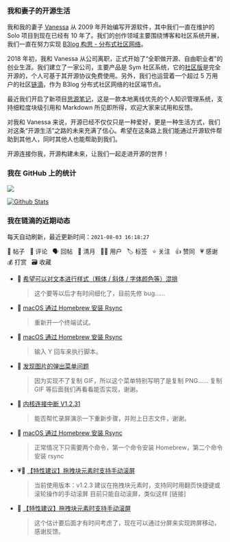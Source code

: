 ### 我和妻子的开源生活

我和我的妻子 [Vanessa](https://github.com/Vanessa219) 从 2009 年开始编写开源软件，其中我们一直在维护的 Solo 项目到现在已经有 10 年了。我们的创作领域主要围绕博客和社区系统开展，我们一直在努力实现 [B3log 构思 - 分布式社区网络](https://ld246.com/article/1546941897596)。

2018 年初，我和 Vanessa 从公司离职，正式开始了“全职做开源、自由职业者”的创业生涯。我们建立了一家公司，主要产品是 Sym 社区系统，它的[社区版](https://github.com/88250/symphony)是完全开源的，个人可基于其开源协议免费使用。另外，我们也运营着一个超过 5 万用户的社区[链滴](https://ld246.com)，作为 B3log 分布式社区网络的社区端节点。

最近我们开启了新项目[思源笔记](https://github.com/siyuan-note/siyuan)，这是一款本地离线优先的个人知识管理系统，支持细粒度块级引用和 Markdown 所见即所得，欢迎大家来试用和反馈。

对我和 Vanessa 来说，开源已经不仅仅只是一种爱好，更是一种生活方式，我们对这条“开源生活”之路的未来充满了信心。希望在这条路上我们能通过开源软件帮助到其他人，同时其他人也能帮助到我们。

开源连接你我，开源构建未来，让我们一起走进开源的世界！

### 我在 GitHub 上的统计

<a title="Hits" target="_blank" href="https://github.com/88250/88250"><img src="https://hits.b3log.org/88250/88250.svg"></a>

[![Github Stats](https://github-readme-stats.vercel.app/api?username=88250&theme=tokyonight&show_icons=true)](https://github.com/88250)

<!--events start -->

### 我在链滴的近期动态

每天自动刷新，最近更新时间：`2021-08-03 16:18:27`

📝 帖子 &nbsp; 💬 评论 &nbsp; 🗣 回帖 &nbsp; 🌙 清月 &nbsp; 👨‍💻 用户 &nbsp; 🏷️ 标签 &nbsp; ⭐️ 关注 &nbsp; 👍 赞同 &nbsp; 💗 感谢 &nbsp; 💰 打赏 &nbsp; 🗃 收藏

* 💬 [希望可以对文本进行样式（粗体 / 斜体 / 字体颜色等）混排](https://ld246.com/article/1627963005131/comment/1627973924882#comments)

  > 这个要等以后才有时间细化了，目前先修 bug……
* 💬 [macOS 通过 Homebrew 安装 Rsync](https://ld246.com/article/1622084568155/comment/1627973834152#comments)

  > 重新开一个终端试试。
* 💬 [macOS 通过 Homebrew 安装 Rsync](https://ld246.com/article/1622084568155/comment/1627959043843#comments)

  > 输入 Y 回车来执行脚本。
* 💬 [发现图片的弹出菜单问题](https://ld246.com/article/1627948416967/comment/1627956435160#comments)

  > 因为实现不了复制 GIF，所以这个菜单特别写明了是复制 PNG…… 复制 GIF 等后面我们再看看能否实现，谢谢。
* 💬 [内核连接中断 V1.2.31](https://ld246.com/article/1627955527511/comment/1627956261555#comments)

  > 能否帮忙录屏演示一下重新步骤，并附上日志文件，谢谢。
* 💬 [macOS 通过 Homebrew 安装 Rsync](https://ld246.com/article/1622084568155/comment/1627955983370#comments)

  > 正常情况下只需要两个命令，第一个命令安装 Homebrew，第二个命令安装 rsync
* 💗📝 [【特性建议】拖拽块元素时支持手动滚屏](https://ld246.com/article/1627914239950)

  > 当前使用版本：v1.2.3 建议在拖拽块元素时，支持同时用翻页快捷键或滚轮操作的手动滚屏 目前只能自动滚屏，类似这样 [链接]
* 💬 [【特性建议】拖拽块元素时支持手动滚屏](https://ld246.com/article/1627914239950/comment/1627916064083#comments)

  > 这个估计要后面才有时间考虑了，现在可以通过分屏来实现跨屏移动，感谢反馈。


<!--events end -->
